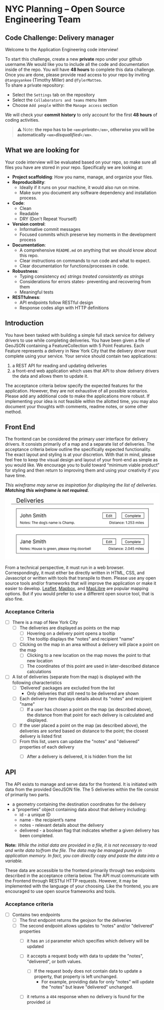 # NYC Planning – Open Source Engineering Team
## Code Challenge: Delivery manager

Welcome to the Application Engineering code interview!

To start this challenge, create a new **private** repo under your github username.We would like you to include all the code and documentation inside of the repo. You will have **48 hours** to complete this data challenge. Once you are done, please provide read access to your repo by inviting `@tangoyankee` (Timothy Miller) and `@TylerMatteo`.  
To share a private repository:
  - Select the `Settings` tab on the repository
  - Select the `Collaborators and teams` menu item
  - Choose `Add people` within the `Manage access` section

We will check your **commit history** to only account for the first **48 hours** of coding activities.

> ⚠️ Note: **the repo has to be `<em>`*private*`</em>`, otherwise you will be automatically `<em>`*disqualified*`</em>`**.

## What we are looking for

Your code interview will be evaluated based on your repo, so make sure all files you have are stored in your repo. Specifically we are looking at:

- **Project scaffolding**: How you name, manage, and organize your files.
- **Reproducibility**:
  - Ideally if it runs on your machine, it would also run on mine.
  - Make sure you document any software dependency and installation process.
- **Code**:
  - Clean
  - Readable
  - DRY (Don't Repeat Yourself)
- **Version control**:
  - Informative commit messages
  - Focused commits which preserve key moments in the development process
- **Documentation**:
  - A comprehensive `README.md` on anything that we should know about this repo.
  - Clear instructions on commands to run code and what to expect.
  - Clear documentation for functions/processes in code.
- **Robustness**:
  - Typing consistency *ex) strings treated consistently as strings*
  - Considerations for errors states- preventing and recovering from them
  - Meaningful tests
- **RESTfulness**:
  - API endpoints follow RESTful design
  - Response codes align with HTTP definitions 

## Introduction
You have been tasked with building a simple full stack service for delivery drivers to use while completing deliveries. You have been given a file of GeoJSON containing a FeatureCollection with 5 Point Features. Each Feature represents a delivery in New York City that the delivery driver must complete using your service.
Your service should contain two applications:
  1) a REST API for reading and updating deliveries
  2) a front-end web application which uses that API to show delivery drivers the data and allows them to update it.

The acceptance criteria below specify the expected features for the application. However, they are not exhaustive of all possible scenarios. Please add any additional code to make the applications more robust. If implementing your idea is not feasible within the allotted time, you may also document your thoughts with comments, readme notes, or some other method.

## Front End
The frontend can be considered the primary user interface for delivery drivers. It consists primarily of a map and a separate list of deliveries. The acceptance criteria below outline the specifically expected functionality. The exact layout and styling is at your discretion. With that in mind, please feel free to keep the visual design and layout of your front-end as simple as you would like. We encourage you to build toward “minimum viable product” for styling and then return to improving them and using your creativity if you have time. 

*This wireframe may serve as inspiration for displaying the list of deliveries. **Matching this wireframe is not required.***  
![delivery-list-wireframe](./delivery-list.png)

From a technical perspective, it must run in a web browser. Correspondingly, it must either be directly written in HTML, CSS, and Javascript or written with tools that transpile to them. Please use any open source tools and/or frameworks that will improve the application or make it easier to develop. [Leaflet](https://leafletjs.com/), [Mapbox](https://docs.mapbox.com/mapbox-gl-js/guides/), and [MapLibre](https://maplibre.org/) are popular mapping options. But if you would prefer to use a different open source tool, that is also fine.

### Acceptance Criteria
- [ ] There is a map of New York City
  - [ ] The deliveries are displayed as points on the map
    - [ ] Hovering on a delivery point opens a tooltip
    - [ ] The tooltip displays the "notes" and recipient "name" 
  - [ ] Clicking on the map in an area without a delivery will place a point on the map
    - [ ] Clicking to a new location on the map moves the point to that new location
    - [ ] The coordinates of this point are used in later-described distance calculations
- [ ] A list of deliveries (separate from the map) is displayed with the following characteristics
  - [ ] 'Delivered' packages are excluded from the list
    - Only deliveries that still need to be delivered are shown
  - [ ] Each delivery item displays details about its "notes" and recipient "name" 
    - [ ] If a user has chosen a point on the map (as described above), the distance from that point for each delivery is calculated and displayed.
  - [ ] If the user placed a point on the map (as described above), the deliveries are sorted based on distance to the point; the closest delivery is listed first
  - [ ] From this list, users can update the "notes" and "delivered" properties of each delivery
    - [ ] After a delivery is delivered, it is hidden from the list


## API
The API exists to manage and serve data for the frontend. It is initiated with data from the provided GeoJSON file. The 5 deliveries within the file consist of primarily two parts.
 - a geometry containing the destination coordinates for the delivery
 - a “properties” object containing data about that delivery including:
   - id - a unique ID
   - name - the recipient’s name
   - notes - relevant details about the delivery
   - delivered - a boolean flag that indicates whether a given delivery has been completed. 

**Note:** *While the initial data are provided in a file, it is not necessary to read and write data to/from the file. The data may be managed purely in application memory. In fact, you can directly copy and paste the data into a variable.*

These data are accessible to the frontend primarily through two endpoints described in the acceptance criteria below. The API must communicate with the Frontend through RESTful HTTP requests. However, it may be implemented with the language of your choosing. Like the frontend, you are encouraged to use open source frameworks and tools.

### Acceptance criteria
- [ ] Contains two endpoints
    - [ ] The first endpoint returns the geojson for the deliveries
    - [ ] The second endpoint allows updates to "notes" and/or "delivered" properties
      - [ ] it has an `id` parameter which specifies which delivery will be updated
      - [ ] it accepts a request body with data to update the "notes", "delivered", or both values.
        - [ ] If the request body does not contain data to update a property, that property is left unchanged.
          - For example, providing data for only "notes" will update the "notes" but leave "delivered" unchanged.
      - [ ] it returns a `404` response when no delivery is found for the provided `id`
     